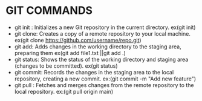 # GIT COMMANDS

* git init  : Initializes a new Git repository in the current directory. ex(git init)
* git clone: Creates a copy of a remote repository to your local machine. ex(git clone https://github.com/username/repo.git)
* git add: Adds changes in the working directory to the staging area, preparing them  ex(git add file1.txt ||git add .)
* git status: Shows the status of the working directory and staging area (changes to be committed). ex(git status)
* git commit: Records the changes in the staging area to the local repository, creating a new commit. ex:(git commit -m "Add new feature")
* git pull  : Fetches and merges changes from the remote repository to the local repository. ex:(git pull origin main)
